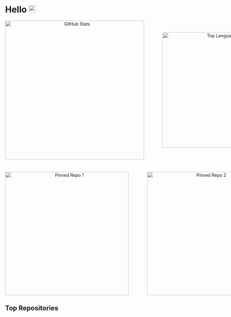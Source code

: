 # Hello <img src="https://github.com/user-attachments/assets/c96541c9-cfc6-48d9-9ab7-c71065b465a2" width="24">


<div align="center" style="margin-bottom: 40px;">
  <!-- First Row of Images with Uniform Width -->
  <div style="display: inline-flex; align-items: center; gap: 60px;">
    <a>
      <img width="450" src="https://github-readme-stats-git-masterorgs-github-readme-stats-team.vercel.app/api?username=rayleeigh&theme=dark&show_icons=true&hide_border=true&layout=compact&include_orgs=true" alt="GitHub Stats" />
    </a>
    <a>
      <img width="374" src="https://github-readme-stats-git-masterorgs-github-readme-stats-team.vercel.app/api/top-langs/?username=rayleeigh&include_orgs=true&theme=dark&show_icons=true&hide_border=true&layout=compact" alt="Top Languages" />
    </a>
  </div>
</div>

<div align="center">
  <!-- Second Row of Images with Matching Width -->
  <div style="display: inline-flex; align-items: center; gap: 60px;">
    <a>
      <img width="400" src="d" alt="Pinned Repo 1" />
    </a>
    <a>
      <img width="400" src="https://github-readme-stats.vercel.app/api/pin/?username=rayleeigh&repo=Kuzen&theme=dark&hide_border=true" alt="Pinned Repo 2" />
    </a>
  </div>
</div>





## Top Repositories




